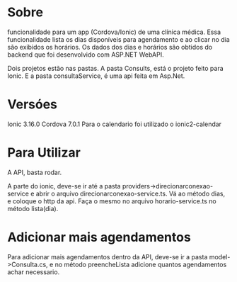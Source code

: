 # Sobre
funcionalidade para um app (Cordova/Ionic) de uma clínica médica. Essa funcionalidade lista os dias disponíveis para agendamento e ao clicar no dia são exibidos os horários. Os dados dos dias e horários são obtidos do backend que foi desenvolvido com ASP.NET WebAPI.

Dois projetos estão nas pastas. A pasta Consults, está o projeto feito para Ionic. E a pasta consultaService, é uma api feita em Asp.Net.

# Versóes
Ionic 3.16.0
Cordova 7.0.1
Para o calendario foi utilizado o ionic2-calendar

# Para Utilizar
A API, basta rodar. 

A parte do ionic, deve-se ir até a pasta providers->direcionarconexao-service e abrir o arquivo direcionarconexao-service.ts. Vá ao método dias, e coloque o http da api. Faça o mesmo no arquivo horario-service.ts no método lista(dia). 

# Adicionar mais agendamentos
Para adicionar mais agendamentos dentro da API, deve-se ir a pasta model->Consulta.cs, e no método preencheLista adicione quantos agendamentos achar necessario. 
